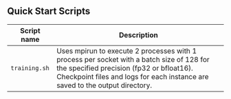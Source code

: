 <!--- 40. Quick Start Scripts -->
## Quick Start Scripts

| Script name | Description |
|-------------|-------------|
| `training.sh` | Uses mpirun to execute 2 processes with 1 process per socket with a batch size of 128 for the specified precision (fp32 or bfloat16). Checkpoint files and logs for each instance are saved to the output directory. |
